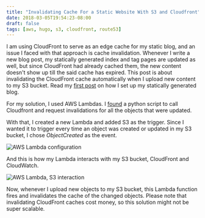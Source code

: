```yaml
---
title: "Invalidating Cache For a Static Website With S3 and Cloudfront"
date: 2018-03-05T19:54:23-08:00
draft: false
tags: [aws, hugo, s3, cloudfront, route53]
---
```


I am using CloudFront to serve as an edge cache for my static blog, and an issue I faced with that approach is cache invalidation. Whenever I write a new blog post, my statically generated index and tag pages are updated as well, but since CloudFront had already cached them, the new content doesn't show up till the said cache has expired. This post is about invalidating the CloudFront cache automatically when I upload new content to my S3 bucket. Read my [first post](https://aniotaofthought.com/posts/static-website-with-hugo-s3-cloudfront-and-route53/) on how I set up my statically generated blog.

For my solution, I used AWS Lambdas. I [found](https://blog.miguelangelnieto.net/posts/Automatic_Cloudfront_invalidation_with_Amazon_Lambda.html) a python script to call Cloudfront and request invalidations for all the objects that were updated. 

<script src="https://gist.github.com/adeydas/31829ed89c9a20e609689f1e3865db35.js"></script>

With that, I created a new Lambda and added S3 as the trigger. Since I wanted it to trigger every time an object was created or updated in my S3 bucket, I chose *ObjectCreated* as the event.

![AWS Lambda configuration](/images/2018-03-05_20-06-41.png)

And this is how my Lambda interacts with my S3 bucket, CloudFront and CloudWatch.

![AWS Lambda, S3 interaction](/images/2018-03-05_20-16-59.png)

Now, whenever I upload new objects to my S3 bucket, this Lambda function fires and invalidates the cache of the changed objects. Please note that invalidating CloudFront caches cost money, so this solution might not be super scalable.